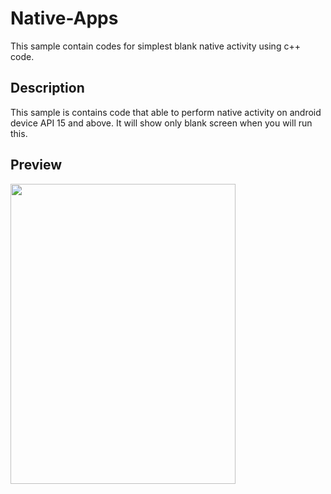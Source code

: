# Native-Apps
This sample contain codes for simplest blank native activity using c++ code.

## Description
This sample is contains code that able to perform native activity on android device API 15 and above. It will show only blank screen when you will run this.

## Preview
<img width="360" height="480" src="https://github.com/NativeCodeSamples/native-app-samples/edit/master/BlankNativeActivity(NEW)/sc_nativeactivity.png" />
